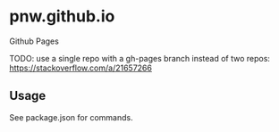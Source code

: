 # pnw.github.io
Github Pages

TODO: use a single repo with a gh-pages branch instead of two repos: https://stackoverflow.com/a/21657266

## Usage

See package.json for commands.